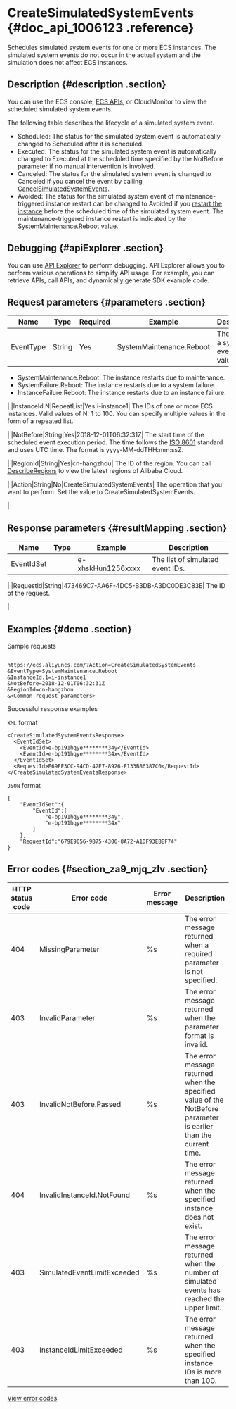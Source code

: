 # CreateSimulatedSystemEvents {#doc_api_1006123 .reference}

Schedules simulated system events for one or more ECS instances. The simulated system events do not occur in the actual system and the simulation does not affect ECS instances.

## Description {#description .section}

You can use the ECS console, [ECS APIs](~~63962~~), or CloudMonitor to view the scheduled simulated system events.

The following table describes the lifecycle of a simulated system event.

-   Scheduled: The status for the simulated system event is automatically changed to Scheduled after it is scheduled.
-   Executed: The status for the simulated system event is automatically changed to Executed at the scheduled time specified by the NotBefore parameter if no manual intervention is involved.
-   Canceled: The status for the simulated system event is changed to Canceled if you cancel the event by calling [CancelSimulatedSystemEvents](~~88808~~).
-   Avoided: The status for the simulated system event of maintenance-triggered instance restart can be changed to Avoided if you [restart the instance](~~25502~~) before the scheduled time of the simulated system event. The maintenance-triggered instance restart is indicated by the SystemMaintenance.Reboot value.

## Debugging {#apiExplorer .section}

You can use [API Explorer](https://api.aliyun.com/#product=Ecs&api=CreateSimulatedSystemEvents) to perform debugging. API Explorer allows you to perform various operations to simplify API usage. For example, you can retrieve APIs, call APIs, and dynamically generate SDK example code.

## Request parameters {#parameters .section}

|Name|Type|Required|Example|Description|
|----|----|--------|-------|-----------|
|EventType|String|Yes|SystemMaintenance.Reboot| The type of a system event. Valid values:

 -   SystemMaintenance.Reboot: The instance restarts due to maintenance.
-   SystemFailure.Reboot: The instance restarts due to a system failure.
-   InstanceFailure.Reboot: The instance restarts due to an instance failure.

 |
|InstanceId.N|RepeatList|Yes|i-instance1| The IDs of one or more ECS instances. Valid values of N: 1 to 100. You can specify multiple values in the form of a repeated list.

 |
|NotBefore|String|Yes|2018-12-01T06:32:31Z| The start time of the scheduled event execution period. The time follows the [ISO 8601](~~25696~~) standard and uses UTC time. The format is yyyy-MM-ddTHH:mm:ssZ.

 |
|RegionId|String|Yes|cn-hangzhou| The ID of the region. You can call [DescribeRegions](~~25609~~) to view the latest regions of Alibaba Cloud.

 |
|Action|String|No|CreateSimulatedSystemEvents| The operation that you want to perform. Set the value to CreateSimulatedSystemEvents.

 |

## Response parameters {#resultMapping .section}

|Name|Type|Example|Description|
|----|----|-------|-----------|
|EventIdSet| |e-xhskHun1256xxxx| The list of simulated event IDs.

 |
|RequestId|String|473469C7-AA6F-4DC5-B3DB-A3DC0DE3C83E| The ID of the request.

 |

## Examples {#demo .section}

Sample requests

``` {#request_demo}

https://ecs.aliyuncs.com/?Action=CreateSimulatedSystemEvents
&EventType=SystemMaintenance.Reboot 
&InstanceId.1=i-instance1
&NotBefore=2018-12-01T06:32:31Z 
&RegionId=cn-hangzhou 
&<Common request parameters>
```

Successful response examples

`XML` format

``` {#xml_return_success_demo}
<CreateSimulatedSystemEventsResponse> 
  <EventIdSet> 
    <EventId>e-bp191hqye********34y</EventId> 
    <EventId>e-bp191hqye********34x</EventId> 
  </EventIdSet> 
  <RequestId>E69EF3CC-94CD-42E7-8926-F133B86387C0</RequestId> 
</CreateSimulatedSystemEventsResponse>
```

`JSON` format

``` {#json_return_success_demo}
{
    "EventIdSet":{
        "EventId":[
            "e-bp191hqye********34y",
            "e-bp191hqye********34x"
        ]
    },
    "RequestId":"679E9056-9B75-4306-8A72-A1DF93EBEF74"
}
```

## Error codes {#section_za9_mjq_zlv .section}

|HTTP status code|Error code|Error message|Description|
|----------------|----------|-------------|-----------|
|404|MissingParameter|%s|The error message returned when a required parameter is not specified.|
|403|InvalidParameter|%s|The error message returned when the parameter format is invalid.|
|403|InvalidNotBefore.Passed|%s|The error message returned when the specified value of the NotBefore parameter is earlier than the current time.|
|404|InvalidInstanceId.NotFound|%s|The error message returned when the specified instance does not exist.|
|403|SimulatedEventLimitExceeded|%s|The error message returned when the number of simulated events has reached the upper limit.|
|403|InstanceIdLimitExceeded|%s|The error message returned when the specified instance IDs is more than 100.|

[View error codes](https://error-center.aliyun.com/status/product/Ecs)

